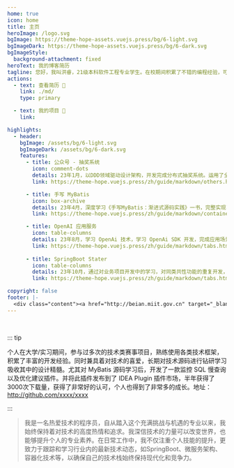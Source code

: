 ```yaml
---
home: true
icon: home
title: 主页
heroImage: /logo.svg
bgImage: https://theme-hope-assets.vuejs.press/bg/6-light.svg
bgImageDark: https://theme-hope-assets.vuejs.press/bg/6-dark.svg
bgImageStyle:
  background-attachment: fixed
heroText: 我的博客简历
tagline: 您好，我叫洪睿，21级本科软件工程专业学生。在校期间积累了不错的编程经验，可熟练运用主流分布式技术栈，独立开发项目。
actions:
  - text: 查看简历 👣
    link: ./md/
    type: primary

  - text: 我的项目 💐
    link: 

highlights:
  - header: 
    bgImage: /assets/bg/6-light.svg
    bgImageDark: /assets/bg/6-dark.svg
    features:
      - title: 公众号 - 抽奖系统
        icon: comment-dots
        details: 23年1月，以DDD领域驱动设计架构，开发完成分布式抽奖系统。运用了全面的分布式技术栈。
        link: https://theme-hope.vuejs.press/zh/guide/markdown/others.html#link-check

      - title: 手写 MyBatis
        icon: box-archive
        details: 23年4月，深度学习《手写MyBatis：渐进式源码实践》一书，完整实现了一个 MyBatis ORM 框架。
        link: https://theme-hope.vuejs.press/zh/guide/markdown/container.html

      - title: OpenAI 应用服务
        icon: table-columns
        details: 23年8月，学习 OpenAi 技术，学习 OpenAi SDK 开发，完成应用场景的对接使用「涵盖支付对接」。
        link: https://theme-hope.vuejs.press/zh/guide/markdown/tabs.html
        
      - title: SpringBoot Stater
        icon: table-columns
        details: 23年10月，通过对业务项目开发中的学习，对同类共性功能的重复开发，凝练成通用的服务治理组件。
        link: https://theme-hope.vuejs.press/zh/guide/markdown/tabs.html

copyright: false
footer: |-
  <div class="content"><a href="http://beian.miit.gov.cn" target="_blank">京ICP备1903****号</a> | MIT 协议, 版权所有 © 2023 你的名字，All rights reserved.</div>
---
```


<br/>

::: tip

个人在大学/实习期间，参与过多次的技术类赛事项目，熟练使用各类技术框架，积累了丰富的开发经验。同时兼具着对技术的喜爱，长期对技术源码进行钻研学习吸收其中的设计精髓。尤其对 MyBatis 源码学习后，开发了一款监控 SQL 慢查询以及优化建议插件。并将此插件发布到了 IDEA Plugin 插件市场，半年获得了3000次下载量，获得了非常好的认可，个人也得到了非常多的成长。地址：http://github.com/xxxx/xxxx

:::

>我是一名热爱技术的程序员，自从踏入这个充满挑战与机遇的专业以来，我始终保持着对技术的高度热情和追求。我深信技术的力量可以改变世界，也能够提升个人的专业素养。在日常工作中，我不仅注重个人技能的提升，更致力于跟踪和学习行业内的最新技术动态，如SpringBoot、微服务架构、容器化技术等，以确保自己的技术栈始终保持现代化和竞争力。